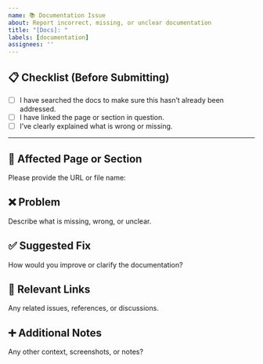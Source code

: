```yaml
---
name: 📚 Documentation Issue
about: Report incorrect, missing, or unclear documentation
title: "[Docs]: "
labels: [documentation]
assignees: ''
---
```


## 📋 Checklist (Before Submitting)
- [ ] I have searched the docs to make sure this hasn’t already been addressed.
- [ ] I have linked the page or section in question.
- [ ] I’ve clearly explained what is wrong or missing.

---

## 📄 Affected Page or Section
Please provide the URL or file name:
<!-- Example: docs/setup.md -->

## ❌ Problem
Describe what is missing, wrong, or unclear.

## ✅ Suggested Fix
How would you improve or clarify the documentation?

## 🔗 Relevant Links
Any related issues, references, or discussions.

## ➕ Additional Notes
Any other context, screenshots, or notes?
